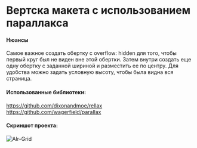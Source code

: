 # Вертска макета с использованием параллакса 

#### Нюансы  
  
Самое важное создать обертку с overflow: hidden для того, чтобы первый круг был не виден вне этой обертки. Затем внутри создать еще одну обертку с заданной шириной и разместить ее по центру. Для удобства можно задать условную высоту, чтобы была видна вся страница.  
  
#### Использованные библиотеки:  

https://github.com/dixonandmoe/rellax  
https://github.com/wagerfield/parallax


#### Скриншот проекта:
![Alr-Grid](https://s7.gifyu.com/images/parallax.gif "Grid")
